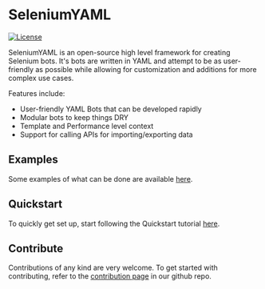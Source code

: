 # SeleniumYAML
[![License](https://img.shields.io/badge/License-Apache%202.0-blue.svg)](https://github.com/wigeria/selenium-yaml-core/blob/master/LICENSE)

SeleniumYAML is an open-source high level framework for creating Selenium bots. It's bots are written in YAML and attempt to be as user-friendly as possible while allowing for customization and additions for more complex use cases.

Features include:

- User-friendly YAML Bots that can be developed rapidly
- Modular bots to keep things DRY
- Template and Performance level context
- Support for calling APIs for importing/exporting data

## Examples

Some examples of what can be done are available [here](https://github.com/wigeria/selenium-yaml-core).

## Quickstart

To quickly get set up, start following the Quickstart tutorial [here](quickstart/basic-usage.md).

## Contribute

Contributions of any kind are very welcome. To get started with contributing, refer to the [contribution page](https://github.com/wigeria/selenium-yaml-core) in our github repo.
